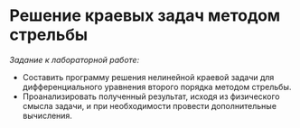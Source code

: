 Решение краевых задач методом стрельбы
======================================

_Задание к лабораторной работе:_

* Составить программу решения нелинейной краевой задачи для дифференциального уравнения второго порядка методом стрельбы.
* Проанализировать полученный результат, исходя из физического смысла задачи, и при необходимости провести дополнительные вычисления.
